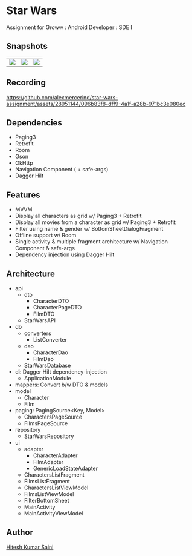 # Star Wars

Assignment for Groww : Android Developer : SDE I

## Snapshots

<table>
  <tr>
    <td><img src="https://github.com/alexmercerind/star-wars-assignment/assets/28951144/1d067dd7-2699-4d16-9429-50d82cebc748"></td>
    <td><img src="https://github.com/alexmercerind/star-wars-assignment/assets/28951144/6f27c3cf-5a18-4d3d-aa36-8b85f6e8554a"></td>
    <td><img src="https://github.com/alexmercerind/star-wars-assignment/assets/28951144/80d12a92-8a08-4709-8e99-d561d7b1bfb8"></td>
  </tr>
</table>

## Recording

https://github.com/alexmercerind/star-wars-assignment/assets/28951144/096b83f8-dff9-4a1f-a28b-971bc3e080ec

## Dependencies

- Paging3
- Retrofit
- Room
- Gson
- OkHttp
- Navigation Component ( + safe-args)
- Dagger Hilt

## Features

- MVVM
- Display all characters as grid w/ Paging3 + Retrofit
- Display all movies from a character as grid w/ Paging3 + Retrofit
- Filter using name & gender w/ BottomSheetDialogFragment
- Offline support w/ Room
- Single activity & multiple fragment architecture w/ Navigation Component & safe-args
- Dependency injection using Dagger Hilt

## Architecture

- api
  - dto
    - CharacterDTO
    - CharacterPageDTO
    - FilmDTO
  - StarWarsAPI
- db
  - converters
    - ListConverter
  - dao
    - CharacterDao
    - FilmDao
  - StarWarsDatabase
- di: Dagger Hilt dependency-injection
  - ApplicationModule
- mappers: Convert b/w DTO & models
- model
  - Character
  - Film
- paging: PagingSource<Key, Model>
  - CharactersPageSource
  - FilmsPageSource
- repository
  - StarWarsRepository
- ui
  - adapter
    - CharacterAdapter
    - FilmAdapter
    - GenericLoadStateAdapter
  - CharactersListFragment
  - FilmsListFragment
  - CharactersListViewModel
  - FilmsListViewModel
  - FilterBottomSheet
  - MainActivity
  - MainActivityViewModel

## Author

[Hitesh Kumar Saini](https://github.com/alexmercerind)
